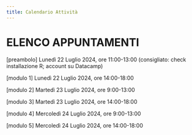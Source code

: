 ```yaml
---
title: Calendario Attività
---
```


# ELENCO APPUNTAMENTI

\[preambolo\] Lunedì 22 Luglio 2024, ore 11:00-13:00 (consigliato: check installazione R; account su Datacamp)

\[modulo 1\] Lunedì 22 Luglio 2024, ore 14:00-18:00

\[modulo 2\] Martedì 23 Luglio 2024, ore 9:00-13:00

\[modulo 3\] Martedì 23 Luglio 2024, ore 14:00-18:00

\[modulo 4\] Mercoledì 24 Luglio 2024, ore 9:00-13:00

\[modulo 5\] Mercoledì 24 Luglio 2024, ore 14:00-18:00
